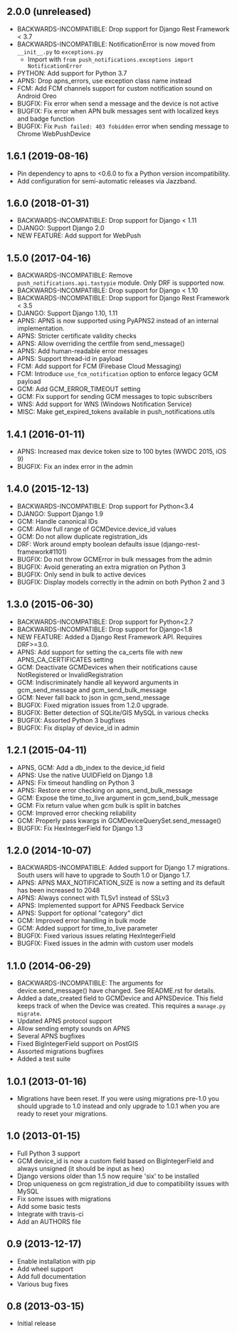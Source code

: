 ## 2.0.0 (unreleased)
* BACKWARDS-INCOMPATIBLE: Drop support for Django Rest Framework < 3.7
* BACKWARDS-INCOMPATIBLE: NotificationError is now moved from `__init__.py` to `exceptions.py`
    * Import with `from push_notifications.exceptions import NotificationError`
* PYTHON: Add support for Python 3.7
* APNS: Drop apns_errors, use exception class name instead
* FCM: Add FCM channels support for custom notification sound on Android Oreo
* BUGFIX: Fix error when send a message and the device is not active
* BUGFIX: Fix error when APN bulk messages sent with localized keys and badge function
* BUGFIX: Fix `Push failed: 403 fobidden` error when sending message to Chrome WebPushDevice


## 1.6.1 (2019-08-16)
* Pin dependency to apns to <0.6.0 to fix a Python version
  incompatibility.
* Add configuration for semi-automatic releases via Jazzband.

## 1.6.0 (2018-01-31)
* BACKWARDS-INCOMPATIBLE: Drop support for Django < 1.11
* DJANGO: Support Django 2.0
* NEW FEATURE: Add support for WebPush


## 1.5.0 (2017-04-16)
* BACKWARDS-INCOMPATIBLE: Remove `push_notifications.api.tastypie` module. Only DRF is supported now.
* BACKWARDS-INCOMPATIBLE: Drop support for Django < 1.10
* BACKWARDS-INCOMPATIBLE: Drop support for Django Rest Framework < 3.5
* DJANGO: Support Django 1.10, 1.11
* APNS: APNS is now supported using PyAPNS2 instead of an internal implementation.
* APNS: Stricter certificate validity checks
* APNS: Allow overriding the certfile from send_message()
* APNS: Add human-readable error messages
* APNS: Support thread-id in payload
* FCM: Add support for FCM (Firebase Cloud Messaging)
* FCM: Introduce `use_fcm_notification` option to enforce legacy GCM payload
* GCM: Add GCM_ERROR_TIMEOUT setting
* GCM: Fix support for sending GCM messages to topic subscribers
* WNS: Add support for WNS (Windows Notification Service)
* MISC: Make get_expired_tokens available in push_notifications.utils


## 1.4.1 (2016-01-11)
* APNS: Increased max device token size to 100 bytes (WWDC 2015, iOS 9)
* BUGFIX: Fix an index error in the admin


## 1.4.0 (2015-12-13)
* BACKWARDS-INCOMPATIBLE: Drop support for Python<3.4
* DJANGO: Support Django 1.9
* GCM: Handle canonical IDs
* GCM: Allow full range of GCMDevice.device_id values
* GCM: Do not allow duplicate registration_ids
* DRF: Work around empty boolean defaults issue (django-rest-framework#1101)
* BUGFIX: Do not throw GCMError in bulk messages from the admin
* BUGFIX: Avoid generating an extra migration on Python 3
* BUGFIX: Only send in bulk to active devices
* BUGFIX: Display models correctly in the admin on both Python 2 and 3


## 1.3.0 (2015-06-30)
* BACKWARDS-INCOMPATIBLE: Drop support for Python<2.7
* BACKWARDS-INCOMPATIBLE: Drop support for Django<1.8
* NEW FEATURE: Added a Django Rest Framework API. Requires DRF>=3.0.
* APNS: Add support for setting the ca_certs file with new APNS_CA_CERTIFICATES setting
* GCM: Deactivate GCMDevices when their notifications cause NotRegistered or InvalidRegistration
* GCM: Indiscriminately handle all keyword arguments in gcm_send_message and gcm_send_bulk_message
* GCM: Never fall back to json in gcm_send_message
* BUGFIX: Fixed migration issues from 1.2.0 upgrade.
* BUGFIX: Better detection of SQLite/GIS MySQL in various checks
* BUGFIX: Assorted Python 3 bugfixes
* BUGFIX: Fix display of device_id in admin


## 1.2.1 (2015-04-11)
* APNS, GCM: Add a db_index to the device_id field
* APNS: Use the native UUIDField on Django 1.8
* APNS: Fix timeout handling on Python 3
* APNS: Restore error checking on apns_send_bulk_message
* GCM: Expose the time_to_live argument in gcm_send_bulk_message
* GCM: Fix return value when gcm bulk is split in batches
* GCM: Improved error checking reliability
* GCM: Properly pass kwargs in GCMDeviceQuerySet.send_message()
* BUGFIX: Fix HexIntegerField for Django 1.3


## 1.2.0 (2014-10-07)
* BACKWARDS-INCOMPATIBLE: Added support for Django 1.7 migrations. South users will have to upgrade to South 1.0 or Django 1.7.
* APNS: APNS MAX_NOTIFICATION_SIZE is now a setting and its default has been increased to 2048
* APNS: Always connect with TLSv1 instead of SSLv3
* APNS: Implemented support for APNS Feedback Service
* APNS: Support for optional "category" dict
* GCM: Improved error handling in bulk mode
* GCM: Added support for time_to_live parameter
* BUGFIX: Fixed various issues relating HexIntegerField
* BUGFIX: Fixed issues in the admin with custom user models


## 1.1.0 (2014-06-29)
* BACKWARDS-INCOMPATIBLE: The arguments for device.send_message() have changed. See README.rst for details.
* Added a date_created field to GCMDevice and APNSDevice. This field keeps track of when the Device was created.
  This requires a `manage.py migrate`.
* Updated APNS protocol support
* Allow sending empty sounds on APNS
* Several APNS bugfixes
* Fixed BigIntegerField support on PostGIS
* Assorted migrations bugfixes
* Added a test suite


## 1.0.1 (2013-01-16)
* Migrations have been reset. If you were using migrations pre-1.0 you should upgrade to 1.0 instead and only
  upgrade to 1.0.1 when you are ready to reset your migrations.


## 1.0 (2013-01-15)
* Full Python 3 support
* GCM device_id is now a custom field based on BigIntegerField and always unsigned (it should be input as hex)
* Django versions older than 1.5 now require 'six' to be installed
* Drop uniqueness on gcm registration_id due to compatibility issues with MySQL
* Fix some issues with migrations
* Add some basic tests
* Integrate with travis-ci
* Add an AUTHORS file


## 0.9 (2013-12-17)
* Enable installation with pip
* Add wheel support
* Add full documentation
* Various bug fixes


## 0.8 (2013-03-15)
* Initial release
